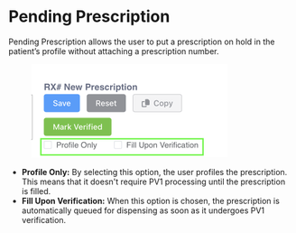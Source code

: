 # Pending Prescription

Pending Prescription allows the user to put a prescription on hold in the patient’s profile without attaching a prescription number.

<figure><img src="../../../.gitbook/assets/image (442).png" alt="" width="348"><figcaption></figcaption></figure>

* **Profile Only:** By selecting this option, the user profiles the prescription. This means that it doesn't require PV1 processing until the prescription is filled.
* **Fill Upon Verification:** When this option is chosen, the prescription is automatically queued for dispensing as soon as it undergoes PV1 verification.
